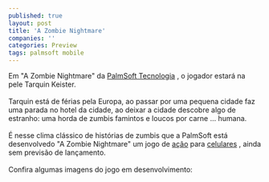 ```yaml
---
published: true
layout: post
title: 'A Zombie Nightmare'
companies: ''
categories: Preview
tags: palmsoft mobile
---
```

Em &quot;A Zombie Nightmare&quot;  da <a href="{{ site.baseurl }}/index.php?p=cl&amp;t=19&amp;idd=38">PalmSoft Tecnologia</a>
, o jogador estar&aacute; na pele Tarquin Keister. <br /><br />Tarquin est&aacute; de f&eacute;rias pela Europa, ao passar por uma pequena cidade faz uma parada no hotel da cidade, ao deixar a cidade descobre algo de estranho: uma horda de zumbis famintos e loucos por carne ... humana.<br /><br />&Eacute; nesse clima cl&aacute;ssico de hist&oacute;rias de zumbis que a PalmSoft est&aacute; desenvolvedo &quot;A Zombie Nightmare&quot; um jogo de <a href="{{ site.baseurl }}/index.php?p=cl&amp;t=19&amp;idc=1">a&ccedil;&atilde;o</a>
 para <a href="{{ site.baseurl }}/index.php?p=cl&amp;t=19&amp;idp=2">celulares</a>
, ainda sem previs&atilde;o de lan&ccedil;amento.<br /><br />Confira algumas imagens do jogo em desenvolvimento:<br /><br />